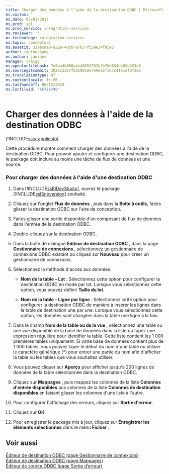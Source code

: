 ```yaml
---
title: Charger des données à l’aide de la destination ODBC | Microsoft Docs
ms.custom: ''
ms.date: 03/01/2017
ms.prod: sql
ms.prod_service: integration-services
ms.reviewer: ''
ms.technology: integration-services
ms.topic: conceptual
ms.assetid: 339ec0a8-922e-48c0-97b3-fc5ee34f95e3
author: janinezhang
ms.author: janinez
manager: craigg
ms.openlocfilehash: 7e0ea4b800a4e48959782bfb70d834db93a323d6
ms.sourcegitcommit: 3026c22b7fba19059a769ea5f367c4f51efaf286
ms.translationtype: HT
ms.contentlocale: fr-FR
ms.lasthandoff: 06/15/2019
ms.locfileid: "65726748"
---
```

# <a name="load-data-by-using-the-odbc-destination"></a>Charger des données à l'aide de la destination ODBC

[!INCLUDE[ssis-appliesto](../../includes/ssis-appliesto-ssvrpluslinux-asdb-asdw-xxx.md)]


  Cette procédure montre comment charger des données à l'aide de la destination ODBC. Pour pouvoir ajouter et configurer une destination ODBC, le package doit inclure au moins une tâche de flux de données et une source.  
  
### <a name="to-load-data-using-an-odbc-destination"></a>Pour charger des données à l'aide d'une destination ODBC  
  
1.  Dans [!INCLUDE[ssBIDevStudio](../../includes/ssbidevstudio-md.md)], ouvrez le package [!INCLUDE[ssISnoversion](../../includes/ssisnoversion-md.md)] souhaité.  
  
2.  Cliquez sur l'onglet **Flux de données** , puis dans la **Boîte à outils**, faites glisser la destination ODBC sur l'aire de conception.  
  
3.  Faites glisser une sortie disponible d'un composant de flux de données dans l'entrée de la destination ODBC.  
  
4.  Double-cliquez sur la destination ODBC.  
  
5.  Dans la boîte de dialogue **Éditeur de destination ODBC** , dans la page **Gestionnaire de connexions** , sélectionnez un gestionnaire de connexions ODBC existant ou cliquez sur **Nouveau** pour créer un gestionnaire de connexions.  
  
6.  Sélectionnez la méthode d'accès aux données.  
  
    -   **Nom de la table – Lot** : Sélectionnez cette option pour configurer la destination ODBC en mode par lot. Lorsque vous sélectionnez cette option, vous pouvez définir **Taille du lot**.  
  
    -   **Nom de la table – Ligne par ligne** : Sélectionnez cette option pour configurer la destination ODBC de manière à insérer les lignes dans la table de destination une par une. Lorsque vous sélectionnez cette option, les données sont chargées dans la table une ligne à la fois.  
  
7.  Dans le champ **Nom de la table ou de la vue** , sélectionnez une table ou une vue disponible de la base de données dans la liste ou tapez une expression régulière pour identifier la table. Cette liste contient les 1 000 premières tables uniquement. Si votre base de données contient plus de 1 000 tables, vous pouvez taper le début du nom d'une table ou utiliser le caractère générique (*) pour entrer une partie du nom afin d'afficher la table ou les tables que vous souhaitez utiliser.  
  
8.  Vous pouvez cliquer sur **Aperçu** pour afficher jusqu'à 200 lignes de données de la table sélectionnée dans la destination ODBC.  
  
9. Cliquez sur **Mappages** , puis mappez les colonnes de la liste **Colonnes d'entrée disponibles** aux colonnes de la liste **Colonnes de destination disponibles** en faisant glisser les colonnes d'une liste à l'autre.  
  
10. Pour configurer l'affichage des erreurs, cliquez sur **Sortie d'erreur**.  
  
11. Cliquez sur **OK**.  
  
12. Pour enregistrer le package mis à jour, cliquez sur **Enregistrer les éléments sélectionnés** dans le menu **Fichier** .  
  
## <a name="see-also"></a>Voir aussi  
 [Éditeur de destination ODBC &#40;page Gestionnaire de connexions&#41;](../../integration-services/data-flow/odbc-destination-editor-connection-manager-page.md)   
 [Éditeur de destination ODBC &#40;page Mappages&#41;](../../integration-services/data-flow/odbc-destination-editor-mappings-page.md)   
 [Éditeur de source ODBC &#40;page Sortie d’erreur&#41;](../../integration-services/data-flow/odbc-source-editor-error-output-page.md)  
  
  

